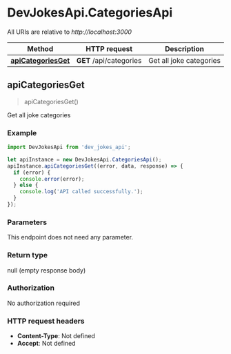 # DevJokesApi.CategoriesApi

All URIs are relative to *http://localhost:3000*

Method | HTTP request | Description
------------- | ------------- | -------------
[**apiCategoriesGet**](CategoriesApi.md#apiCategoriesGet) | **GET** /api/categories | Get all joke categories



## apiCategoriesGet

> apiCategoriesGet()

Get all joke categories

### Example

```javascript
import DevJokesApi from 'dev_jokes_api';

let apiInstance = new DevJokesApi.CategoriesApi();
apiInstance.apiCategoriesGet((error, data, response) => {
  if (error) {
    console.error(error);
  } else {
    console.log('API called successfully.');
  }
});
```

### Parameters

This endpoint does not need any parameter.

### Return type

null (empty response body)

### Authorization

No authorization required

### HTTP request headers

- **Content-Type**: Not defined
- **Accept**: Not defined

